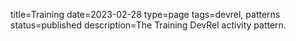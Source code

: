 title=Training
date=2023-02-28
type=page
tags=devrel, patterns
status=published
description=The Training DevRel activity pattern.
~~~~~~
